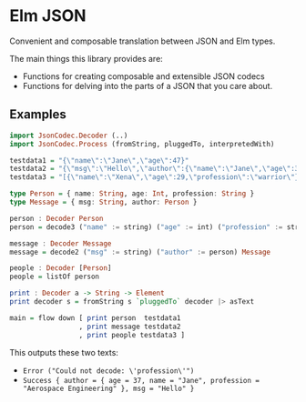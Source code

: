 # Elm JSON


Convenient and composable translation between JSON and Elm types.

The main things this library provides are: 

* Functions for creating composable and extensible JSON codecs
* Functions for delving into the parts of a JSON that you care about.

## Examples

```haskell
import JsonCodec.Decoder (..)
import JsonCodec.Process (fromString, pluggedTo, interpretedWith)

testdata1 = "{\"name\":\"Jane\",\"age\":47}"
testdata2 = "{\"msg\":\"Hello\",\"author\":{\"name\":\"Jane\",\"age\":37,\"profession\":\"Aerospace Engineering\"}}"
testdata3 = "[{\"name\":\"Xena\",\"age\":29,\"profession\":\"warrior\"},{\"name\":\"Tim\",\"age\":100,\"profession\":\"wizard\"}]"

type Person = { name: String, age: Int, profession: String }
type Message = { msg: String, author: Person }

person : Decoder Person
person = decode3 ("name" := string) ("age" := int) ("profession" := string) Person

message : Decoder Message
message = decode2 ("msg" := string) ("author" := person) Message

people : Decoder [Person]
people = listOf person

print : Decoder a -> String -> Element
print decoder s = fromString s `pluggedTo` decoder |> asText

main = flow down [ print person  testdata1    
                 , print message testdata2
                 , print people testdata3 ]
```

This outputs these two texts:

* `Error ("Could not decode: \'profession\'")`
* `Success { author = { age = 37, name = "Jane", profession = "Aerospace Engineering" }, msg = "Hello" }`
